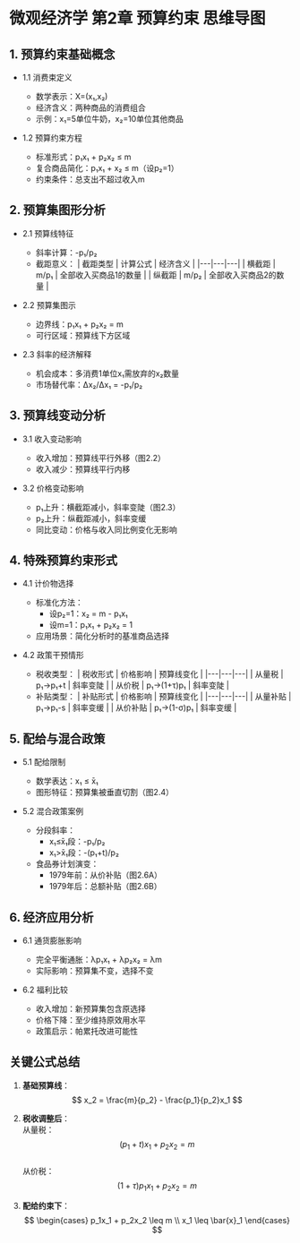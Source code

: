 # 微观经济学 第2章 预算约束 思维导图

## 1. 预算约束基础概念
- 1.1 消费束定义
  - 数学表示：X=(x₁,x₂)
  - 经济含义：两种商品的消费组合
  - 示例：x₁=5单位牛奶，x₂=10单位其他商品

- 1.2 预算约束方程
  - 标准形式：p₁x₁ + p₂x₂ ≤ m
  - 复合商品简化：p₁x₁ + x₂ ≤ m（设p₂=1）
  - 约束条件：总支出不超过收入m

## 2. 预算集图形分析
- 2.1 预算线特征
  - 斜率计算：-p₁/p₂
  - 截距意义：
    | 截距类型 | 计算公式 | 经济含义 |
    |---|---|---|
    | 横截距 | m/p₁ | 全部收入买商品1的数量 |
    | 纵截距 | m/p₂ | 全部收入买商品2的数量 | 

- 2.2 预算集图示
  - 边界线：p₁x₁ + p₂x₂ = m
  - 可行区域：预算线下方区域



- 2.3 斜率的经济解释
  - 机会成本：多消费1单位x₁需放弃的x₂数量
  - 市场替代率：Δx₂/Δx₁ = -p₁/p₂

## 3. 预算线变动分析
- 3.1 收入变动影响
  - 收入增加：预算线平行外移（图2.2）
  - 收入减少：预算线平行内移



- 3.2 价格变动影响
  - p₁上升：横截距减小，斜率变陡（图2.3）
  - p₂上升：纵截距减小，斜率变缓
  - 同比变动：价格与收入同比例变化无影响

## 4. 特殊预算约束形式
- 4.1 计价物选择
  - 标准化方法：
    - 设p₂=1：x₂ = m - p₁x₁
    - 设m=1：p₁x₁ + p₂x₂ = 1
  - 应用场景：简化分析时的基准商品选择

- 4.2 政策干预情形
  - 税收类型：
    | 税收形式 | 价格影响 | 预算线变化 |
    |---|---|---|
    | 从量税 | p₁→p₁+t | 斜率变陡 |
    | 从价税 | p₁→(1+τ)p₁ | 斜率变陡 |
  - 补贴类型：
    | 补贴形式 | 价格影响 | 预算线变化 |
    |---|---|---|
    | 从量补贴 | p₁→p₁-s | 斜率变缓 |
    | 从价补贴 | p₁→(1-σ)p₁ | 斜率变缓 |

## 5. 配给与混合政策
- 5.1 配给限制
  - 数学表达：x₁ ≤ x̄₁
  - 图形特征：预算集被垂直切割（图2.4）



- 5.2 混合政策案例
  - 分段斜率：
    - x₁≤x̄₁段：-p₁/p₂
    - x₁>x̄₁段：-(p₁+t)/p₂
  - 食品券计划演变：
    - 1979年前：从价补贴（图2.6A）
    - 1979年后：总额补贴（图2.6B）



## 6. 经济应用分析
- 6.1 通货膨胀影响
  - 完全平衡通胀：λp₁x₁ + λp₂x₂ = λm
  - 实际影响：预算集不变，选择不变

- 6.2 福利比较
  - 收入增加：新预算集包含原选择
  - 价格下降：至少维持原效用水平
  - 政策启示：帕累托改进可能性

## 关键公式总结
1. **基础预算线**：  
   $$ x_2 = \frac{m}{p_2} - \frac{p_1}{p_2}x_1 $$

2. **税收调整后**：  
   从量税：$$ (p_1+t)x_1 + p_2x_2 = m $$  
   从价税：$$ (1+\tau)p_1x_1 + p_2x_2 = m $$

3. **配给约束下**：  
   $$ \begin{cases} 
   p_1x_1 + p_2x_2 \leq m \\ 
   x_1 \leq \bar{x}_1 
   \end{cases} $$